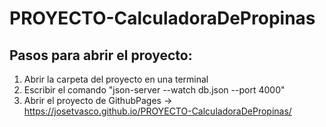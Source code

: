 # PROYECTO-CalculadoraDePropinas

## Pasos para abrir el proyecto:
1. Abrir la carpeta del proyecto en una terminal
2. Escribir el comando "json-server --watch db.json --port 4000"
3. Abrir el proyecto de GithubPages -> https://josetvasco.github.io/PROYECTO-CalculadoraDePropinas/
